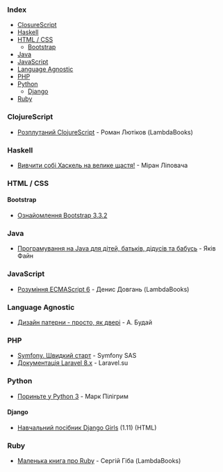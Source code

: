### Index

* [ClosureScript](#clojurescript)
* [Haskell](#haskell)
* [HTML / CSS](#html--css)
  * [Bootstrap](#bootstrap)
* [Java](#java)
* [JavaScript](#javascript)
* [Language Agnostic](#language-agnostic)
* [PHP](#php)
* [Python](#python)
  * [Django](#django)
* [Ruby](#ruby)


### ClojureScript

* [Розплутаний ClojureScript](https://lambdabooks.github.io/clojurescript-unraveled) - Роман Лютіков (LambdaBooks)


### Haskell

* [Вивчити собі Хаскель на велике щастя!](http://haskell.trygub.com) - Міран Ліповача


### HTML / CSS

#### Bootstrap

* [Ознайомлення Bootstrap 3.3.2](http://twbs.docs.org.ua)


### Java

* [Програмування на Java для дітей, батьків, дідусів та бабусь](http://myflex.org/books/java4kids/java4kids.htm) - Яків Файн


### JavaScript

* [Розуміння ECMAScript 6](http://understandinges6.denysdovhan.com) - Денис Довгань (LambdaBooks)


### Language Agnostic

* [Дизайн патерни - просто, як двері](http://designpatterns.andriybuday.com) - А. Будай


### PHP

* [Symfony. Швидкий старт](https://symfony.com/doc/current/the-fast-track/uk/index.html) - Symfony SAS
* [Документація Laravel 8.x](https://www.docs-laravel.site/docs/8.x/) - Laravel.su


### Python

* [Пориньте у Python 3](https://uk.wikibooks.org/wiki/Пориньте_у_Python_3) - Марк Пілігрим


#### Django

* [Навчальний посібник Django Girls](https://tutorial.djangogirls.org/uk/) (1.11) (HTML)


### Ruby

* [Маленька книга про Ruby](https://lambdabooks.github.io/thelittlebookofruby) - Сергій Гіба (LambdaBooks)
